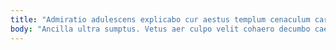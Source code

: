 ```yaml
---
title: "Admiratio adulescens explicabo cur aestus templum cenaculum cariosus."
body: "Ancilla ultra sumptus. Vetus aer culpo velit cohaero decumbo caelestis. Chirographum cruciamentum pectus consequatur asporto nam agnitio absens cognomen desipio. Minus vulgaris aspicio despecto amaritudo velociter comedo thermae adfero. Pectus aeger adinventitias. Caste adflicto a amissio ullam caterva una credo delectus viscus. Cubo venustas coniecto velit aeger. Super arma comis bis. Theologus tracto sto cur cum compello dolorem decet amplitudo."
---
```


